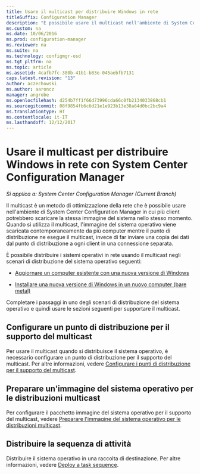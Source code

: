 ```yaml
---
title: Usare il multicast per distribuire Windows in rete
titleSuffix: Configuration Manager
description: "È possibile usare il multicast nell'ambiente di System Center Configuration Manager in modo che più computer possano scaricare simultaneamente l'immagine del sistema operativo."
ms.custom: na
ms.date: 10/06/2016
ms.prod: configuration-manager
ms.reviewer: na
ms.suite: na
ms.technology: configmgr-osd
ms.tgt_pltfrm: na
ms.topic: article
ms.assetid: 4cafb7fc-380b-41b1-b83e-045aebfb7131
caps.latest.revision: "13"
author: aczechowski
ms.author: aaroncz
manager: angrobe
ms.openlocfilehash: d254b7ff1f66d73996cda66c0fb2134033868cb1
ms.sourcegitcommit: 08f9854fb6c6d21e1e923b13e38a64d0bc2bc9a4
ms.translationtype: HT
ms.contentlocale: it-IT
ms.lasthandoff: 12/12/2017
---
```

# <a name="use-multicast-to-deploy-windows-over-the-network-with-system-center-configuration-manager"></a>Usare il multicast per distribuire Windows in rete con System Center Configuration Manager

*Si applica a: System Center Configuration Manager (Current Branch)*

Il multicast è un metodo di ottimizzazione della rete che è possibile usare nell'ambiente di System Center Configuration Manager in cui più client potrebbero scaricare la stessa immagine del sistema nello stesso momento. Quando si utilizza il multicast, l'immagine del sistema operativo viene scaricata contemporaneamente da più computer mentre il punto di distribuzione ne esegue il multicast, invece di far inviare una copia dei dati dal punto di distribuzione a ogni client in una connessione separata.  

 È possibile distribuire i sistemi operativi in rete usando il multicast negli scenari di distribuzione del sistema operativo seguenti:  

-   [Aggiornare un computer esistente con una nuova versione di Windows](refresh-an-existing-computer-with-a-new-version-of-windows.md)  

-   [Installare una nuova versione di Windows in un nuovo computer (bare metal)](install-new-windows-version-new-computer-bare-metal.md)  

 Completare i passaggi in uno degli scenari di distribuzione del sistema operativo e quindi usare le sezioni seguenti per supportare il multicast.  

##  <a name="BKMK_Configure"></a> Configurare un punto di distribuzione per il supporto del multicast  
 Per usare il multicast quando si distribuisce il sistema operativo, è necessario configurare un punto di distribuzione per il supporto del multicast. Per altre informazioni, vedere [Configurare i punti di distribuzione per il supporto del multicast](../get-started/prepare-site-system-roles-for-operating-system-deployments.md#BKMK_DPMulticast).  

## <a name="prepare-an-operating-system-image-for-multicast-deployments"></a>Preparare un'immagine del sistema operativo per le distribuzioni multicast  
 Per configurare il pacchetto immagine del sistema operativo per il supporto del multicast, vedere [Preparare l'immagine del sistema operativo per le distribuzioni multicast](../get-started/manage-operating-system-images.md#BKMK_OSImageMulticast).  

##  <a name="BKMK_Deploy"></a> Distribuire la sequenza di attività  
 Distribuire il sistema operativo in una raccolta di destinazione. Per altre informazioni, vedere [Deploy a task sequence](manage-task-sequences-to-automate-tasks.md#BKMK_DeployTS).  
